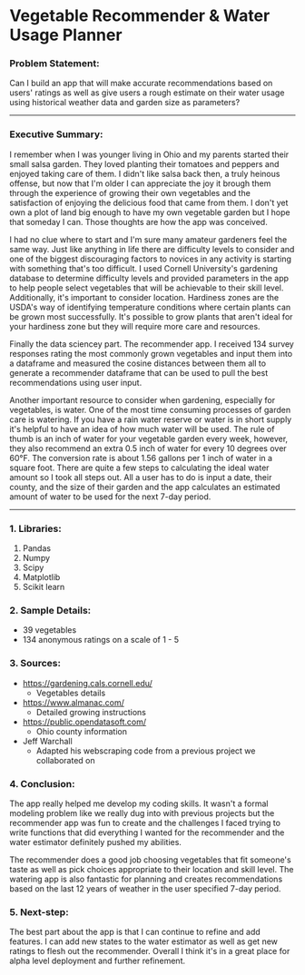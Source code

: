 # Vegetable Recommender & Water Usage Planner

### Problem Statement:

Can I build an app that will make accurate recommendations based on users' ratings as well as give users a rough estimate on their water usage using historical weather data and garden size as parameters?

---

### Executive Summary:

I remember when I was younger living in Ohio and my parents started their small salsa garden.  They loved planting their tomatoes and peppers and enjoyed taking care of them.  I didn't like salsa back then, a truly heinous offense, but now that I'm older I can appreciate the joy it brough them through the experience of growing their own vegetables and the satisfaction of enjoying the delicious food that came from them.  I don't yet own a plot of land big enough to have my own vegetable garden but I hope that someday I can.  Those thoughts are how the app was conceived.

I had no clue where to start and I'm sure many amateur gardeners feel the same way.  Just like anything in life there are difficulty levels to consider and one of the biggest discouraging factors to novices in any activity is starting with something that's too difficult.  I used Cornell University's gardening database to determine difficulty levels and provided parameters in the app to help people select vegetables that will be achievable to their skill level.  Additionally, it's important to consider location.  Hardiness zones are the USDA's way of identifying temperature conditions where certain plants can be grown most successfully.  It's possible to grow plants that aren't ideal for your hardiness zone but they will require more care and resources.  

Finally the data sciencey part.  The recommender app.  I received 134 survey responses rating the most commonly grown vegetables and input them into a dataframe and measured the cosine distances between them all to generate a recommender dataframe that can be used to pull the best recommendations using user input.

Another important resource to consider when gardening, especially for vegetables, is water.  One of the most time consuming processes of garden care is watering.  If you have a rain water reserve or water is in short supply it's helpful to have an idea of how much water will be used.  The rule of thumb is an inch of water for your vegetable garden every week, however, they also recommend an extra 0.5 inch of water for every 10 degrees over 60&deg;F.  The conversion rate is about 1.56 gallons per 1 inch of water in a square foot.  There are quite a few steps to calculating the ideal water amount so I took all steps out.  All a user has to do is input a date, their county, and the size of their garden and the app calculates an estimated amount of water to be used for the next 7-day period.

---
### 1. Libraries:
1. Pandas
2. Numpy
3. Scipy
4. Matplotlib
5. Scikit learn

### 2. Sample Details:

- 39 vegetables
- 134 anonymous ratings on a scale of 1 - 5

### 3. Sources:

- https://gardening.cals.cornell.edu/
    - Vegetables details
- https://www.almanac.com/
    - Detailed growing instructions
- https://public.opendatasoft.com/
    - Ohio county information
- Jeff Warchall
    - Adapted his webscraping code from a previous project we collaborated on
    
### 4. Conclusion:

The app really helped me develop my coding skills.  It wasn't a formal modeling problem like we really dug into with previous projects but the recommender app was fun to create and the challenges I faced trying to write functions that did everything I wanted for the recommender and the water estimator definitely pushed my abilities.

The recommender does a good job choosing vegetables that fit someone's taste as well as pick choices appropriate to their location and skill level.  The watering app is also fantastic for planning and creates recommendations based on the last 12 years of weather in the user specified 7-day period.

### 5. Next-step:

The best part about the app is that I can continue to refine and add features.  I can add new states to the water estimator as well as get new ratings to flesh out the recommender.  Overall I think it's in a great place for alpha level deployment and further refinement. 
